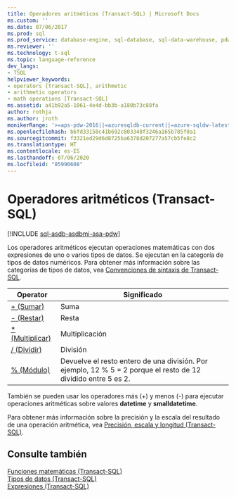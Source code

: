 ```yaml
---
title: Operadores aritméticos (Transact-SQL) | Microsoft Docs
ms.custom: ''
ms.date: 07/06/2017
ms.prod: sql
ms.prod_service: database-engine, sql-database, sql-data-warehouse, pdw
ms.reviewer: ''
ms.technology: t-sql
ms.topic: language-reference
dev_langs:
- TSQL
helpviewer_keywords:
- operators [Transact-SQL], arithmetic
- arithmetic operators
- math operations [Transact-SQL]
ms.assetid: a41b92a5-1061-4e4d-bb3b-a180b73c88fa
author: rothja
ms.author: jroth
monikerRange: '>=aps-pdw-2016||=azuresqldb-current||=azure-sqldw-latest||>=sql-server-2016||=sqlallproducts-allversions||>=sql-server-linux-2017||=azuresqldb-mi-current'
ms.openlocfilehash: b6fd33150c41b692c803348f3246a165b785f0a1
ms.sourcegitcommit: f3321ed29d6d8725ba6378d207277a57cb5fe8c2
ms.translationtype: HT
ms.contentlocale: es-ES
ms.lasthandoff: 07/06/2020
ms.locfileid: "85990608"
---
```

# <a name="arithmetic-operators-transact-sql"></a>Operadores aritméticos (Transact-SQL)
[!INCLUDE [sql-asdb-asdbmi-asa-pdw](../../includes/applies-to-version/sql-asdb-asdbmi-asa-pdw.md)]

Los operadores aritméticos ejecutan operaciones matemáticas con dos expresiones de uno o varios tipos de datos. Se ejecutan en la categoría de tipos de datos numéricos. Para obtener más información sobre las categorías de tipos de datos, vea [Convenciones de sintaxis de Transact-SQL](../../t-sql/language-elements/transact-sql-syntax-conventions-transact-sql.md).  
  
|Operator|Significado|  
|--------------|-------------|  
|[+ (Sumar)](../../t-sql/language-elements/add-transact-sql.md)|Suma|  
|[- (Restar)](../../t-sql/language-elements/subtract-transact-sql.md)|Resta|  
|[* (Multiplicar)](../../t-sql/language-elements/multiply-transact-sql.md)|Multiplicación|  
|[/ (Dividir)](../../t-sql/language-elements/divide-transact-sql.md)|División|  
|[% (Módulo)](../../t-sql/language-elements/modulo-transact-sql.md)|Devuelve el resto entero de una división. Por ejemplo, 12 % 5 = 2 porque el resto de 12 dividido entre 5 es 2.|  
  
También se pueden usar los operadores más (+) y menos (-) para ejecutar operaciones aritméticas sobre valores **datetime** y **smalldatetime**.  
  
Para obtener más información sobre la precisión y la escala del resultado de una operación aritmética, vea [Precisión, escala y longitud &#40;Transact-SQL&#41;](../../t-sql/data-types/precision-scale-and-length-transact-sql.md).  
  
## <a name="see-also"></a>Consulte también  
[Funciones matemáticas &#40;Transact-SQL&#41;](../../t-sql/functions/mathematical-functions-transact-sql.md)   
[Tipos de datos &#40;Transact-SQL&#41;](../../t-sql/data-types/data-types-transact-sql.md)   
[Expresiones &#40;Transact-SQL&#41;](../../t-sql/language-elements/expressions-transact-sql.md)  
  
  
